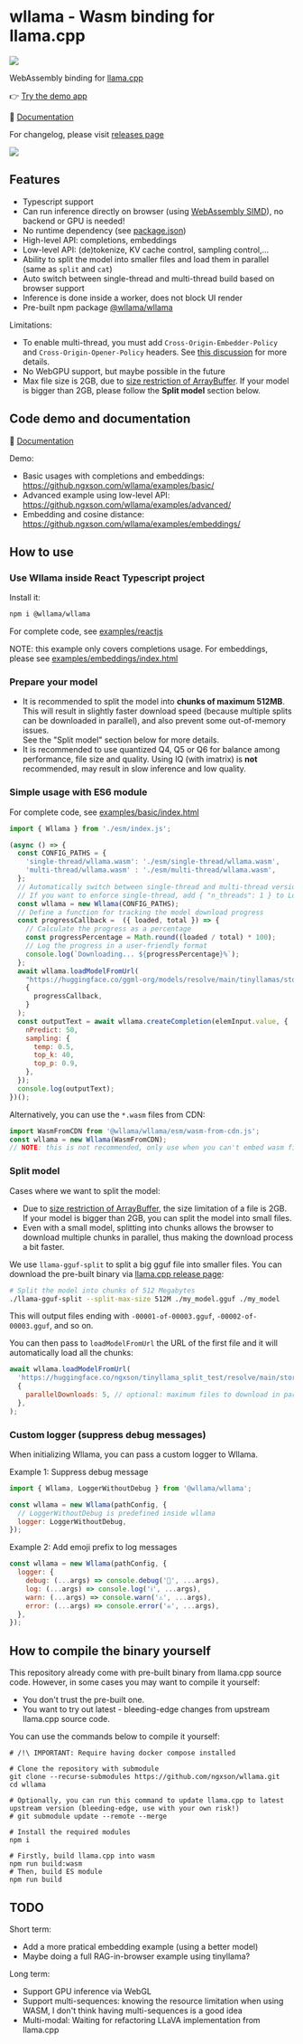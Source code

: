 # wllama - Wasm binding for llama.cpp

![](./README_banner.png)

WebAssembly binding for [llama.cpp](https://github.com/ggerganov/llama.cpp)

👉 [Try the demo app](https://huggingface.co/spaces/ngxson/wllama)

📄 [Documentation](https://github.ngxson.com/wllama/docs/)

For changelog, please visit [releases page](https://github.com/ngxson/wllama/releases)

![](./assets/screenshot_0.png)

## Features

- Typescript support
- Can run inference directly on browser (using [WebAssembly SIMD](https://emscripten.org/docs/porting/simd.html)), no backend or GPU is needed!
- No runtime dependency (see [package.json](./package.json))
- High-level API: completions, embeddings
- Low-level API: (de)tokenize, KV cache control, sampling control,...
- Ability to split the model into smaller files and load them in parallel (same as `split` and `cat`)
- Auto switch between single-thread and multi-thread build based on browser support
- Inference is done inside a worker, does not block UI render
- Pre-built npm package [@wllama/wllama](https://www.npmjs.com/package/@wllama/wllama)

Limitations:
- To enable multi-thread, you must add `Cross-Origin-Embedder-Policy` and `Cross-Origin-Opener-Policy` headers. See [this discussion](https://github.com/ffmpegwasm/ffmpeg.wasm/issues/106#issuecomment-913450724) for more details.
- No WebGPU support, but maybe possible in the future
- Max file size is 2GB, due to [size restriction of ArrayBuffer](https://stackoverflow.com/questions/17823225/do-arraybuffers-have-a-maximum-length). If your model is bigger than 2GB, please follow the **Split model** section below.

## Code demo and documentation

📄 [Documentation](https://github.ngxson.com/wllama/docs/)

Demo:
- Basic usages with completions and embeddings: https://github.ngxson.com/wllama/examples/basic/
- Advanced example using low-level API: https://github.ngxson.com/wllama/examples/advanced/
- Embedding and cosine distance: https://github.ngxson.com/wllama/examples/embeddings/

## How to use

### Use Wllama inside React Typescript project

Install it:

```bash
npm i @wllama/wllama
```

For complete code, see [examples/reactjs](./examples/reactjs)

NOTE: this example only covers completions usage. For embeddings, please see [examples/embeddings/index.html](./examples/embeddings/index.html)

### Prepare your model

- It is recommended to split the model into **chunks of maximum 512MB**. This will result in slightly faster download speed (because multiple splits can be downloaded in parallel), and also prevent some out-of-memory issues.  
  See the "Split model" section below for more details.
- It is recommended to use quantized Q4, Q5 or Q6 for balance among performance, file size and quality. Using IQ (with imatrix) is **not** recommended, may result in slow inference and low quality.

### Simple usage with ES6 module

For complete code, see [examples/basic/index.html](./examples/basic/index.html)

```javascript
import { Wllama } from './esm/index.js';

(async () => {
  const CONFIG_PATHS = {
    'single-thread/wllama.wasm': './esm/single-thread/wllama.wasm',
    'multi-thread/wllama.wasm' : './esm/multi-thread/wllama.wasm',
  };
  // Automatically switch between single-thread and multi-thread version based on browser support
  // If you want to enforce single-thread, add { "n_threads": 1 } to LoadModelConfig
  const wllama = new Wllama(CONFIG_PATHS);
  // Define a function for tracking the model download progress
  const progressCallback =  ({ loaded, total }) => {
    // Calculate the progress as a percentage
    const progressPercentage = Math.round((loaded / total) * 100);
    // Log the progress in a user-friendly format
    console.log(`Downloading... ${progressPercentage}%`);
  };
  await wllama.loadModelFromUrl(
    "https://huggingface.co/ggml-org/models/resolve/main/tinyllamas/stories260K.gguf",
    {
      progressCallback,
    }
  );
  const outputText = await wllama.createCompletion(elemInput.value, {
    nPredict: 50,
    sampling: {
      temp: 0.5,
      top_k: 40,
      top_p: 0.9,
    },
  });
  console.log(outputText);
})();
```

Alternatively, you can use the `*.wasm` files from CDN:

```js
import WasmFromCDN from '@wllama/wllama/esm/wasm-from-cdn.js';
const wllama = new Wllama(WasmFromCDN);
// NOTE: this is not recommended, only use when you can't embed wasm files in your project
```

### Split model

Cases where we want to split the model:
- Due to [size restriction of ArrayBuffer](https://stackoverflow.com/questions/17823225/do-arraybuffers-have-a-maximum-length), the size limitation of a file is 2GB. If your model is bigger than 2GB, you can split the model into small files.
- Even with a small model, splitting into chunks allows the browser to download multiple chunks in parallel, thus making the download process a bit faster.

We use `llama-gguf-split` to split a big gguf file into smaller files. You can download the pre-built binary via [llama.cpp release page](https://github.com/ggerganov/llama.cpp/releases):

```bash
# Split the model into chunks of 512 Megabytes
./llama-gguf-split --split-max-size 512M ./my_model.gguf ./my_model
```

This will output files ending with `-00001-of-00003.gguf`, `-00002-of-00003.gguf`, and so on.

You can then pass to `loadModelFromUrl` the URL of the first file and it will automatically load all the chunks:

```js
await wllama.loadModelFromUrl(
  'https://huggingface.co/ngxson/tinyllama_split_test/resolve/main/stories15M-q8_0-00001-of-00003.gguf',
  {
    parallelDownloads: 5, // optional: maximum files to download in parallel (default: 3)
  },
);
```

### Custom logger (suppress debug messages)

When initializing Wllama, you can pass a custom logger to Wllama.

Example 1: Suppress debug message

```js
import { Wllama, LoggerWithoutDebug } from '@wllama/wllama';

const wllama = new Wllama(pathConfig, {
  // LoggerWithoutDebug is predefined inside wllama
  logger: LoggerWithoutDebug,
});
```

Example 2: Add emoji prefix to log messages

```js
const wllama = new Wllama(pathConfig, {
  logger: {
    debug: (...args) => console.debug('🔧', ...args),
    log: (...args) => console.log('ℹ️', ...args),
    warn: (...args) => console.warn('⚠️', ...args),
    error: (...args) => console.error('☠️', ...args),
  },
});
```

## How to compile the binary yourself

This repository already come with pre-built binary from llama.cpp source code. However, in some cases you may want to compile it yourself:
- You don't trust the pre-built one.
- You want to try out latest - bleeding-edge changes from upstream llama.cpp source code.

You can use the commands below to compile it yourself:

```shell
# /!\ IMPORTANT: Require having docker compose installed

# Clone the repository with submodule
git clone --recurse-submodules https://github.com/ngxson/wllama.git
cd wllama

# Optionally, you can run this command to update llama.cpp to latest upstream version (bleeding-edge, use with your own risk!)
# git submodule update --remote --merge

# Install the required modules
npm i

# Firstly, build llama.cpp into wasm
npm run build:wasm
# Then, build ES module
npm run build
```

## TODO

Short term:
- Add a more pratical embedding example (using a better model)
- Maybe doing a full RAG-in-browser example using tinyllama?

Long term:
- Support GPU inference via WebGL
- Support multi-sequences: knowing the resource limitation when using WASM, I don't think having multi-sequences is a good idea
- Multi-modal: Waiting for refactoring LLaVA implementation from llama.cpp
